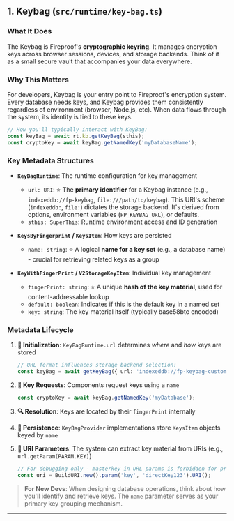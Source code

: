 ## 1. Keybag (`src/runtime/key-bag.ts`)

### What It Does

The Keybag is Fireproof's **cryptographic keyring**. It manages encryption keys across browser sessions, devices, and storage backends. Think of it as a small secure vault that accompanies your data everywhere.

### Why This Matters

For developers, Keybag is your entry point to Fireproof's encryption system. Every database needs keys, and Keybag provides them consistently regardless of environment (browser, Node.js, etc). When data flows through the system, its identity is tied to these keys.

```typescript
// How you'll typically interact with KeyBag:
const keyBag = await rt.kb.getKeyBag(sthis);
const cryptoKey = await keyBag.getNamedKey('myDatabaseName');
```

### Key Metadata Structures

*   **`KeyBagRuntime`**: The runtime configuration for key management
    *   `url: URI`: ⭐ The **primary identifier** for a Keybag instance (e.g., `indexeddb://fp-keybag`, `file:///path/to/keybag`). This URI's scheme (`indexeddb:`, `file:`) dictates the storage backend. It's derived from options, environment variables (`FP_KEYBAG_URL`), or defaults.
    *   `sthis: SuperThis`: Runtime environment access and ID generation

*   **`KeysByFingerprint` / `KeysItem`**: How keys are persisted
    *   `name: string`: ⭐ A logical **name for a key set** (e.g., a database name) - crucial for retrieving related keys as a group

*   **`KeyWithFingerPrint` / `V2StorageKeyItem`**: Individual key management
    *   `fingerPrint: string`: ⭐ A unique **hash of the key material**, used for content-addressable lookup
    *   `default: boolean`: Indicates if this is the default key in a named set
    *   `key: string`: The key material itself (typically base58btc encoded)

### Metadata Lifecycle

1. **🏁 Initialization**: `KeyBagRuntime.url` determines *where* and *how* keys are stored
   ```typescript
   // URL format influences storage backend selection:
   const keyBag = await getKeyBag({ url: 'indexeddb://fp-keybag-custom' });
   ```

2. **📝 Key Requests**: Components request keys using a `name` 
   ```typescript 
   const cryptoKey = await keyBag.getNamedKey('myDatabase');
   ```

3. **🔍 Resolution**: Keys are located by their `fingerPrint` internally

4. **💾 Persistence**: `KeyBagProvider` implementations store `KeysItem` objects keyed by `name`

5. **🔗 URI Parameters**: The system can extract key material from URIs (e.g., `url.getParam(PARAM.KEY)`)
   ```typescript
   // For debugging only - masterkey in URL params is forbidden for production
   const uri = BuildURI.new().param('key', 'directKey123').URI();
   ```

> **For New Devs**: When designing database operations, think about how you'll identify and retrieve keys. The `name` parameter serves as your primary key grouping mechanism.

---
